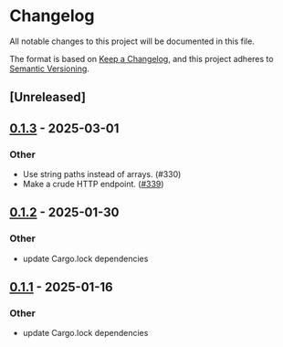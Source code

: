 # Changelog

All notable changes to this project will be documented in this file.

The format is based on [Keep a Changelog](https://keepachangelog.com/en/1.0.0/),
and this project adheres to [Semantic Versioning](https://semver.org/spec/v2.0.0.html).

## [Unreleased]

## [0.1.3](https://github.com/kixelated/moq-rs/compare/moq-async-v0.1.2...moq-async-v0.1.3) - 2025-03-01

### Other

- Use string paths instead of arrays. (#330)
- Make a crude HTTP endpoint. ([#339](https://github.com/kixelated/moq-rs/pull/339))

## [0.1.2](https://github.com/kixelated/moq-rs/compare/moq-async-v0.1.1...moq-async-v0.1.2) - 2025-01-30

### Other

- update Cargo.lock dependencies

## [0.1.1](https://github.com/kixelated/moq-rs/compare/moq-async-v0.1.0...moq-async-v0.1.1) - 2025-01-16

### Other

- update Cargo.lock dependencies
